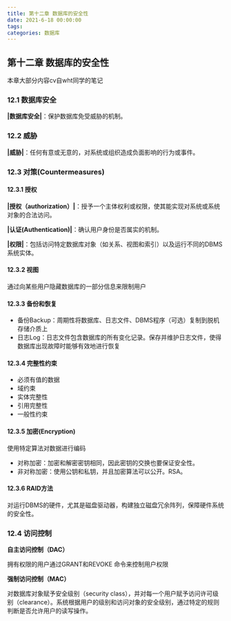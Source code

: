 ```yaml
---
title: 第十二章 数据库的安全性
date: 2021-6-18 00:00:00
tags: 
categories: 数据库
---
```

## 第十二章 数据库的安全性

<!-- more -->

本章大部分内容cv自wht同学的笔记

### 12.1 数据库安全

**|数据库安全|**：保护数据库免受威胁的机制。

### 12.2 威胁

**|威胁|**：任何有意或无意的，对系统或组织造成负面影响的行为或事件。

### 12.3 对策(Countermeasures)

#### 12.3.1 授权

**|授权（authorization）|**：授予一个主体权利或权限，使其能实现对系统或系统对象的合法访问。

**|认证(Authentication)|**：确认用户身份是否属实的机制。

**|权限|**：包括访问特定数据库对象（如关系、视图和索引）以及运行不同的DBMS系统实体。

#### 12.3.2 视图

通过向某些用户隐藏数据库的一部分信息来限制用户

#### 12.3.3 备份和恢复

- 备份Backup：周期性将数据库、日志文件、DBMS程序（可选）复制到脱机存储介质上
- 日志Log：日志文件包含数据库的所有变化记录。保存并维护日志文件，使得数据库出现故障时能够有效地进行恢复

#### 12.3.4 完整性约束

- 必须有值的数据
- 域约束
- 实体完整性
- 引用完整性
- 一般性约束

#### 12.3.5 加密(Encryption)

使用特定算法对数据进行编码

- 对称加密：加密和解密密钥相同，因此密钥的交换也要保证安全性。
- 非对称加密：使用公钥和私钥，并且加密算法可以公开。RSA。

#### 12.3.6 RAID方法

对运行DBMS的硬件，尤其是磁盘驱动器，构建独立磁盘冗余阵列，保障硬件系统的安全性。

### 12.4 访问控制

**自主访问控制（DAC）**

拥有权限的用户通过GRANT和REVOKE 命令来控制用户权限

**强制访问控制（MAC）**

对数据库对象赋予安全级别（security class），并对每一个用户赋予访问许可级别（clearance）。系统根据用户的级别和访问对象的安全级别，通过特定的规则判断是否允许用户的读写操作。

